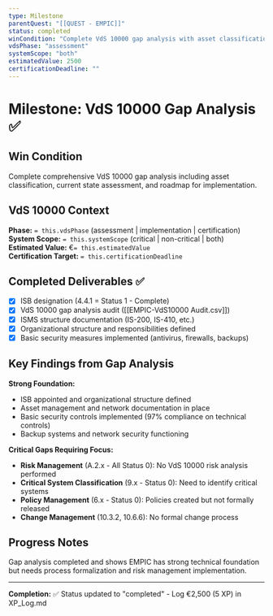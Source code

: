 ```yaml
---
type: Milestone
parentQuest: "[[QUEST - EMPIC]]"
status: completed
winCondition: "Complete VdS 10000 gap analysis with asset classification and initial risk assessment"
vdsPhase: "assessment"
systemScope: "both"
estimatedValue: 2500
certificationDeadline: ""
---
```


# Milestone: VdS 10000 Gap Analysis ✅

## Win Condition
Complete comprehensive VdS 10000 gap analysis including asset classification, current state assessment, and roadmap for implementation.

## VdS 10000 Context
**Phase:** `= this.vdsPhase` (assessment | implementation | certification)  
**System Scope:** `= this.systemScope` (critical | non-critical | both)  
**Estimated Value:** €`= this.estimatedValue`  
**Certification Target:** `= this.certificationDeadline`

## Completed Deliverables ✅
- [x] ISB designation (4.4.1 = Status 1 - Complete)
- [x] VdS 10000 gap analysis audit ([[EMPIC-VdS10000 Audit.csv]])
- [x] ISMS structure documentation (IS-200, IS-410, etc.)
- [x] Organizational structure and responsibilities defined
- [x] Basic security measures implemented (antivirus, firewalls, backups)

## Key Findings from Gap Analysis
**Strong Foundation:**
- ISB appointed and organizational structure defined
- Asset management and network documentation in place
- Basic security controls implemented (97% compliance on technical controls)
- Backup systems and network security functioning

**Critical Gaps Requiring Focus:**
- **Risk Management** (A.2.x - All Status 0): No VdS 10000 risk analysis performed
- **Critical System Classification** (9.x - Status 0): Need to identify critical systems
- **Policy Management** (6.x - Status 0): Policies created but not formally released
- **Change Management** (10.3.2, 10.6.6): No formal change process

## Progress Notes
Gap analysis completed and shows EMPIC has strong technical foundation but needs process formalization and risk management implementation.

---

**Completion:** ✅ Status updated to "completed" - Log €2,500 (5 XP) in XP_Log.md
